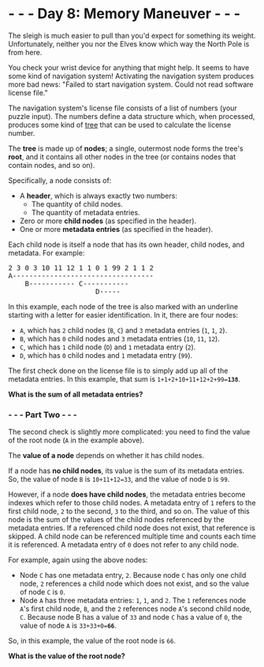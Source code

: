 # - - - Day 8: Memory Maneuver - - -

The sleigh is much easier to pull than you'd expect for something its weight. Unfortunately, neither you nor the Elves know which way the North Pole is from here.

You check your wrist device for anything that might help. It seems to have some kind of navigation system! Activating the navigation system produces more bad news: "Failed to start navigation system. Could not read software license file."

The navigation system's license file consists of a list of numbers (your puzzle input). The numbers define a data structure which, when processed, produces some kind of [tree](https://en.wikipedia.org/wiki/Tree_(data_structure)) that can be used to calculate the license number.

The **tree** is made up of **nodes**; a single, outermost node forms the tree's **root**, and it contains all other nodes in the tree (or contains nodes that contain nodes, and so on).

Specifically, a node consists of:

* A **header**, which is always exactly two numbers:
  * The quantity of child nodes.
  * The quantity of metadata entries.
* Zero or more **child nodes** (as specified in the header).
* One or more **metadata entries** (as specified in the header).

Each child node is itself a node that has its own header, child nodes, and metadata. For example:

<pre>
2 3 0 3 10 11 12 1 1 0 1 99 2 1 1 2
A----------------------------------
    B----------- C-----------
                     D-----
</pre>

In this example, each node of the tree is also marked with an underline starting with a letter for easier identification. In it, there are four nodes:

* ``A``, which has ``2`` child nodes (``B``, ``C``) and ``3`` metadata entries (``1``, ``1``, ``2``).
* ``B``, which has ``0`` child nodes and ``3`` metadata entries (``10``, ``11``, ``12``).
* ``C``, which has ``1`` child node (``D``) and ``1`` metadata entry (``2``).
* ``D``, which has ``0`` child nodes and ``1`` metadata entry (``99``).

The first check done on the license file is to simply add up all of the metadata entries. In this example, that sum is ``1+1+2+10+11+12+2+99=``**``138``**.

**What is the sum of all metadata entries?**


### - - - Part Two - - -

The second check is slightly more complicated: you need to find the value of the root node (``A`` in the example above).

The **value of a node** depends on whether it has child nodes.

If a node has **no child nodes**, its value is the sum of its metadata entries. So, the value of node ``B`` is ``10+11+12=33``, and the value of node ``D`` is ``99``.

However, if a node **does have child nodes**, the metadata entries become indexes which refer to those child nodes. A metadata entry of ``1`` refers to the first child node, ``2`` to the second, ``3`` to the third, and so on. The value of this node is the sum of the values of the child nodes referenced by the metadata entries. If a referenced child node does not exist, that reference is skipped. A child node can be referenced multiple time and counts each time it is referenced. A metadata entry of ``0`` does not refer to any child node.

For example, again using the above nodes:

* Node ``C`` has one metadata entry, ``2``. Because node ``C`` has only one child node, ``2`` references a child node which does not exist, and so the value of node ``C`` is ``0``.
* Node ``A`` has three metadata entries: ``1``, ``1``, and ``2``. The ``1`` references node ``A``'s first child node, ``B``, and the ``2`` references node ``A``'s second child node, ``C``. Because node B has a value of ``33`` and node ``C`` has a value of ``0``, the value of node ``A`` is ``33+33+0=``**``66``**.

So, in this example, the value of the root node is ``66``.

**What is the value of the root node?**
